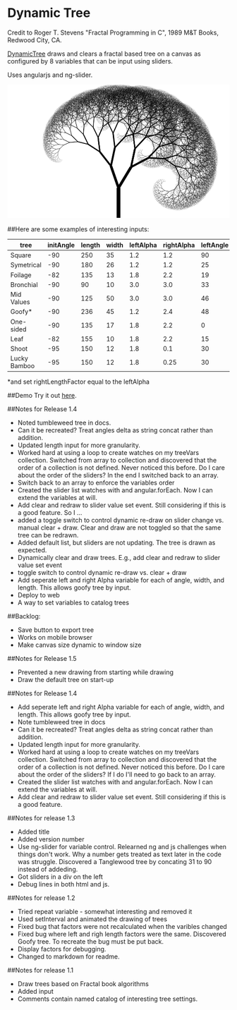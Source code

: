 Dynamic Tree
============

Credit to Roger T. Stevens "Fractal Programming in C", 1989 M&T Books, Redwood City, CA.

[DynamicTree](https://dynamic-tree.vercel.app/) draws and clears a fractal based tree on a canvas as configured by 8 variables that can be input using sliders.

Uses angularjs and ng-slider.

![alt text](DynamicTree.png "Dynamic Tree")

##Here are some examples of interesting inputs:

tree		| initAngle	| length| width	| leftAlpha	| rightAlpha| leftAngle	| rightAngle| level
----		| ---------	| ------| -----	| ---------	| ----------| ---------	| ----------| -----
Square		| -90		| 250 	| 35 	| 1.2 		| 1.2   	| 90		| 90 		| 12
Symetrical 	| -90 		| 180 	| 26	| 1.2 		| 1.2   	| 25		| 25 		| 12
Foilage		| -82		| 135 	| 13 	| 1.8 		| 2.2   	| 19 		| 31 		| 16
Bronchial	| -90 		| 90  	| 10 	| 3.0 		| 3.0   	| 33 		| 33 		| 10
Mid Values	| -90		| 125	| 50	| 3.0		| 3.0 		| 46		| 46		| 9
Goofy*		| -90		| 236 	| 45 	| 1.2 		| 2.4   	| 48		| 85		| 12
One-sided	| -90		| 135	| 17 	| 1.8 		| 2.2 		| 0			| 31		| 12
Leaf		| -82		| 155	| 10 	| 1.8 		| 2.2 		| 15 		| 65		| 16
Shoot		| -95		| 150 	| 12 	| 1.8 		| 0.1 		| 30 		| 0 		| 16
Lucky Bamboo| -95		| 150 	| 12 	| 1.8 		| 0.25 		| 30 		| 0 		| 16

*and set rightLengthFactor equal to the leftAlpha

##Demo
Try it out [here](https://dynamic-tree.vercel.app/).

##Notes for Release 1.4
- Noted tumbleweed tree in docs.
- Can it be recreated? Treat angles delta as string concat rather than addition.
- Updated length input for more granularity.
- Worked hard at using a loop to create watches on my treeVars collection. Switched from array to collection and discovered that the order of a collection is not defined. Never noticed this before. Do I care about the order of the sliders? In the end I switched back to an array.
- Switch back to an array to enforce the variables order
- Created the slider list watches with and angular.forEach. Now I can extend the variables at will.
- Add clear and redraw to slider value set event. Still considering if this is a good feature. So I ...
- added a toggle switch to control dynamic re-draw on slider change vs. manual clear + draw. Clear and draw are not toggled so that the same tree can be redrawn.
- Added default list, but sliders are not updating. The tree is drawn as expected.
- Dynamically clear and draw trees. E.g., add clear and redraw to slider value set event
- toggle switch to control dynamic re-draw vs. clear + draw
- Add seperate left and right Alpha variable for each of angle, width, and length. This allows goofy tree by input.
- Deploy to web
- A way to set variables to catalog trees

##Backlog:
- Save button to export tree
- Works on mobile browser
- Make canvas size dynamic to window size

##Notes for Release 1.5
- Prevented a new drawing from starting while drawing
- Draw the default tree on start-up

##Notes for Release 1.4
- Add seperate left and right Alpha variable for each of angle, width, and length. This allows goofy tree by input.
- Note tumbleweed tree in docs
- Can it be recreated? Treat angles delta as string concat rather than addition.
- Updated length input for more granularity.
- Worked hard at using a loop to create watches on my treeVars collection. Switched from array to collection and discovered that the order of a collection is not defined. Never noticed this before. Do I care about the order of the sliders? If I do I'll need to go back to an array.
- Created the slider list watches with and angular.forEach. Now I can extend the variables at will.
- Add clear and redraw to slider value set event. Still considering if this is a good feature.

##Notes for release 1.3
- Added title
- Added version number
- Use ng-slider for variable control. Relearned ng and js challenges when things don't work. Why a number gets treated as text later in the code was struggle. Discovered a Tanglewood tree by concating 31 to 90 instead of addeding.
- Got sliders in a div on the left
- Debug lines in both html and js.

##Notes for release 1.2

- Tried repeat variable - somewhat interesting and removed it
- Used setInterval and animated the drawing of trees
- Fixed bug that factors were not recalculated when the varibles changed
- Fixed bug where left and righ length factors were the same. Discovered Goofy tree. To recreate the bug must be put back.
- Display factors for debugging.
- Changed to markdown for readme.

##Notes for release 1.1

- Draw trees based on Fractal book algorithms
- Added input
- Comments contain named catalog of interesting tree settings.

